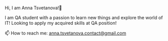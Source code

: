 Hi, I am Anna Tsvetanova!👋 

I am QA student with a passion to learn new things and explore the world of IT!
 Looking to apply my acquired skills at QA position!

📫 How to reach me: anna.tsvetanova.contact@gmail.com


<!---
anna-tsvetanova/anna-tsvetanova is a ✨ special ✨ repository because its `README.md` (this file) appears on your GitHub profile.
You can click the Preview link to take a look at your changes.
--->

<!---
<👀 I’m interested in ...
🌱 I’m currently learning ...
💞️ I’m looking to collaborate on ...>
--->
